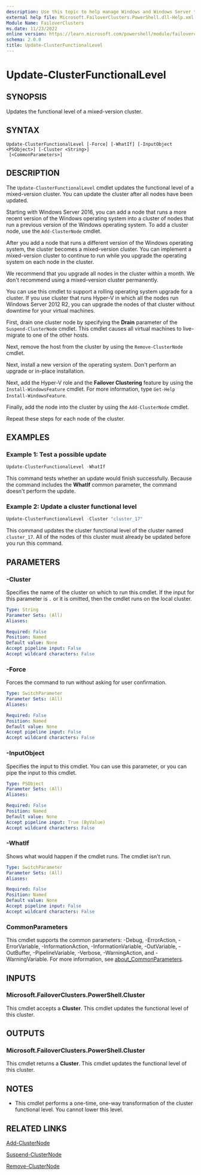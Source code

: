 ```yaml
---
description: Use this topic to help manage Windows and Windows Server technologies with Windows PowerShell.
external help file: Microsoft.FailoverClusters.PowerShell.dll-Help.xml
Module Name: FailoverClusters
ms.date: 11/23/2022
online version: https://learn.microsoft.com/powershell/module/failoverclusters/update-clusterfunctionallevel?view=windowsserver2025-ps&wt.mc_id=ps-gethelp
schema: 2.0.0
title: Update-ClusterFunctionalLevel
---
```


# Update-ClusterFunctionalLevel

## SYNOPSIS
Updates the functional level of a mixed-version cluster.

## SYNTAX

```
Update-ClusterFunctionalLevel [-Force] [-WhatIf] [-InputObject <PSObject>] [-Cluster <String>]
 [<CommonParameters>]
```

## DESCRIPTION

The `Update-ClusterFunctionalLevel` cmdlet updates the functional level of a mixed-version
cluster. You can update the cluster after all nodes have been updated.

Starting with Windows Server 2016, you can add a node that runs a more recent version of the Windows
operating system into a cluster of nodes that run a previous version of the Windows operating
system. To add a cluster node, use the `Add-ClusterNode` cmdlet.

After you add a node that runs a different version of the Windows operating system, the cluster
becomes a mixed-version cluster. You can implement a mixed-version cluster to continue to run while
you upgrade the operating system on each node in the cluster.

We recommend that you upgrade all nodes in the cluster within a month. We don't recommend using a
mixed-version cluster permanently.

You can use this cmdlet to support a rolling operating system upgrade for a cluster. If you use
cluster that runs Hyper-V in which all the nodes run Windows Server 2012 R2, you can upgrade the
nodes of that cluster without downtime for your virtual machines.

First, drain one cluster node by specifying the **Drain** parameter of the `Suspend-ClusterNode`
cmdlet. This cmdlet causes all virtual machines to live-migrate to one of the other hosts.

Next, remove the host from the cluster by using the `Remove-ClusterNode` cmdlet.

Next, install a new version of the operating system. Don't perform an upgrade or in-place
installation.

Next, add the Hyper-V role and the **Failover Clustering** feature by using the
`Install-WindowsFeature` cmdlet. For more information, type `Get-Help Install-WindowsFeature`.

Finally, add the node into the cluster by using the `Add-ClusterNode` cmdlet.

Repeat these steps for each node of the cluster.

## EXAMPLES

### Example 1: Test a possible update

```powershell
Update-ClusterFunctionalLevel -WhatIf
```

This command tests whether an update would finish successfully. Because the command includes the
**WhatIf** common parameter, the command doesn't perform the update.

### Example 2: Update a cluster functional level

```powershell
Update-ClusterFunctionalLevel -Cluster "cluster_17"
```

This command updates the cluster functional level of the cluster named `cluster_17`. All of the
nodes of this cluster must already be updated before you run this command.

## PARAMETERS

### -Cluster

Specifies the name of the cluster on which to run this cmdlet. If the input for this parameter is
`.` or it is omitted, then the cmdlet runs on the local cluster.

```yaml
Type: String
Parameter Sets: (All)
Aliases:

Required: False
Position: Named
Default value: None
Accept pipeline input: False
Accept wildcard characters: False
```

### -Force

Forces the command to run without asking for user confirmation.

```yaml
Type: SwitchParameter
Parameter Sets: (All)
Aliases:

Required: False
Position: Named
Default value: None
Accept pipeline input: False
Accept wildcard characters: False
```

### -InputObject

Specifies the input to this cmdlet. You can use this parameter, or you can pipe the input to this
cmdlet.

```yaml
Type: PSObject
Parameter Sets: (All)
Aliases:

Required: False
Position: Named
Default value: None
Accept pipeline input: True (ByValue)
Accept wildcard characters: False
```

### -WhatIf

Shows what would happen if the cmdlet runs. The cmdlet isn't run.

```yaml
Type: SwitchParameter
Parameter Sets: (All)
Aliases:

Required: False
Position: Named
Default value: None
Accept pipeline input: False
Accept wildcard characters: False
```

### CommonParameters

This cmdlet supports the common parameters: -Debug, -ErrorAction, -ErrorVariable,
-InformationAction, -InformationVariable, -OutVariable, -OutBuffer, -PipelineVariable, -Verbose,
-WarningAction, and -WarningVariable. For more information, see
[about_CommonParameters](https://go.microsoft.com/fwlink/?LinkID=113216).

## INPUTS

### Microsoft.FailoverClusters.PowerShell.Cluster

This cmdlet accepts a **Cluster**. This cmdlet updates the functional level of this cluster.

## OUTPUTS

### Microsoft.FailoverClusters.PowerShell.Cluster

This cmdlet returns a **Cluster**. This cmdlet updates the functional level of this cluster.

## NOTES

* This cmdlet performs a one-time, one-way transformation of the cluster functional level. You
  cannot lower this level.

## RELATED LINKS

[Add-ClusterNode](./Add-ClusterNode.md)

[Suspend-ClusterNode](./Suspend-ClusterNode.md)

[Remove-ClusterNode](./Remove-ClusterNode.md)
